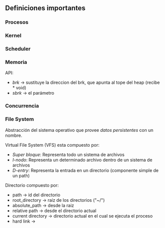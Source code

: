 
## Definiciones importantes

### Procesos

### Kernel

### Scheduler 

### Memoria 

API:
- *brk* -> sustituye la direccion del brk, que apunta al tope del heap (recibe * void)
- *sbrk* -> el parámetro 

### Concurrencia 

### File System 

Abstracción del sistema operativo que provee _datos persistentes_ con un nombre.

Virtual File System (VFS) esta compuesto por: 
- *Super bloque*: Representa todo un sistema de archivos
- *I-nodo*: Representa un determinado archivo dentro de un sistema de archivos 
- *D-entry*: Representa la entrada en un directorio (componente simple de un path)

Directorio compuesto por:
- path -> id del directorio
- root_directory -> raíz de los directorios ("~/")
- absolute_path -> desde la raiz
- relative path -> desde el directorio actual
- current directory -> directorio actual en el cual se ejecuta el proceso
- hard link -> 
